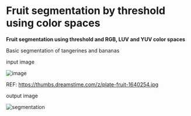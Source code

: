 # Fruit segmentation by threshold using color spaces
**Fruit segmentation using threshold and RGB, LUV and YUV color spaces**

Basic segmentation of tangerines and bananas

input image

![image](https://user-images.githubusercontent.com/68719785/127080456-ce4edbb6-151f-4ab8-8324-e9c538f8f47f.png)

REF: https://thumbs.dreamstime.com/z/plate-fruit-1640254.jpg

output image

![segmentation](https://user-images.githubusercontent.com/68719785/127080016-b8594307-5091-4cd4-b072-ec6ae5287525.png)

